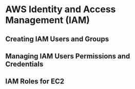 # AWS Identity and Access Management (IAM)

## Creating IAM Users and Groups

## Managing IAM Users Permissions and Credentials

## IAM Roles for EC2
